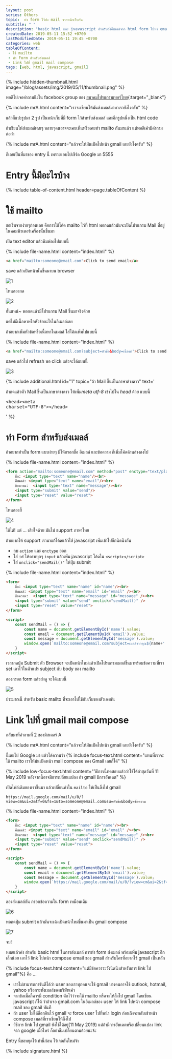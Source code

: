 ```yaml
---
layout: post 
series: Others
topic:  ทำ form ไว้ส่ง mail จากหน้าเว็บกัน
subtitle: " "
description: "basic html และ jvavascript สำหรับส่งอีเมลล์จาก html form ไปหา email ใน portfolio หรือเว็บไซต์ของตัวเอง"
createdDate: 2019-05-11 15:52 +0700
lastModifiedDate: 2019-05-11 19:45 +0700
categories: web
tableOfContent:
 - ใช้ mailto
 - ทำ Form สำหรับส่งเมลล์
 - Link ไปที่ gmail mail compose
tags: [web, html, javascript, gmail]
---
```

{% include hidden-thumbnail.html image="/blog/assets/img/2019/05/11/thumbnail.png" %}

พอดีไปเจอคำถามนึงใน facebook group ของ [สมาคมโปรแกรมเทอร์ไทย](https://web.facebook.com/groups/ThaiPGAssociateSociety/){:target="_blank"}

{% include mrA.html content="เราจะเขียนให้มันส่งเมลล์มาหาเรายังไงครับ" %}

แล้วก็แปะรูปมา 2 รูป เป็นหน้าเว็บที่มี form ไว้สำหรับส่งเมลล์ และอีกรูปหนึ่งเป็น html code

ถ้าเขียนให้ส่งเมลล์เฉยๆ หลายๆคนอาจจะเคยเห็นหรือเคยท่า mailto กันมาแล้ว แต่พอดีเค้ามีคำถามต่อว่า

{% include mrA.html content="แล้วจะให้มันเปิดไปหน้า gmail เลยยังไงครับ" %}

ก็เลยเป็นที่มาของ entry นี้ เพราะแอบไปเซิร์ด Google มา 5555

# Entry นี้มีอะไรบ้าง

{% include table-of-content.html header=page.tableOfContent %}

# ใช้ mailto

ขอเริ่มจากง่ายๆก่อนเลย คือการใช้โค้ด mailto ไว้ที่ html พอกดแล้วมันจะเปิดโปรแกรม Mail ที่อยู่ในคอมพิวเตอร์เครื่องนั้นขึ้นมา

เปิด text editor แล้วพิมพ์ลงไปแบบนี้

{% include file-name.html content="index.html" %}
```html
<a href="mailto:someone@email.com">Click to send email</a>
```

save แล้วเปิดหน้านั้นขึ้นมาบน browser

![1](/blog/assets/img/2019/05/11/1.png)

ไหนลองกด 

![2](/blog/assets/img/2019/05/11/2.png)

ฮั่นแหน่~ พอกดแล้วมีโปรแกรม Mail ขึ้นมาจริงด้วย 

แต่ไม่มีเนื้อหาหรือหัวข้ออะไรในอีเมลล์เลย

ถ้าอยากเพิ่มหัวข้อหรือเนื้อหาในเมลล์ ใส่โค้ดเพิ่มไปแบบนี้

{% include file-name.html content="index.html" %}
```html
<a href="mailto:someone@email.com?subject=หัวข้อ&body=เนื้อหา">Click to send email</a>
```

save แล้วไป refresh พอ click แล้วจะได้แบบนี้

![3](/blog/assets/img/2019/05/11/3.png)

{% include additional.html id="1" topic="ถ้า Mail ขึ้นเป็นภาษาต่างดาว" 
    text='<p>ถ้ากดแล้วตัว Mail ขึ้นเป็นภาษาต่างดาว ให้เพิ่ม<em>meta utf-8</em> เข้าไปใน <em>head</em> ด้วย แบบนี้</p>
    <pre class="highlight">&lt;head&gt;&lt;meta charset="UTF-8"&gt;&lt;/head&gt;</pre>' %}

# ทำ Form สำหรับส่งเมลล์

ถ้าอยากทำเป็น form แบบง่ายๆ มีให้กรอกชื่อ อีเมลล์ และข้อความ ก็เพิ่มโค้ดด้านล่างลงไป 

{% include file-name.html content="index.html" %}
```html
<form action="mailto:someone@email.com" method="post" enctype="text/plain">
    ชื่อ: <input type="text" name="name"/><br>
    อีเมลล์: <input type="text" name="email"/><br>
    ข้อความ:  <input type="text" name="message"/><br>
    <input type="submit" value="send"/>
    <input type="reset" value="reset">
</form>
```

ไหนลองสิ้

![4](/blog/assets/img/2019/05/11/4.png)

ใช้ได้! แต่ ... เสียใจด้วย มันไม่ support ภาษาไทย 

ถ้าอยากให้ support เรามาแก้โค้ดแล้วใส่ javascript เพิ่มเข้าไปอีกนิดนึงกัน

- ลบ `action` และ `enctype` ออก 
- ใส่ `id` ให้ครบทุกๆ `input` แล้วเพิ่ม javascript โค้ดใน `<script></script>`
- ใส่ `onclick="sendMail()"` ให้ปุ่ม submit
  
{% include file-name.html content="index.html" %}
```html
<form>
    ชื่อ: <input type="text" name="name" id="name"/><br>
    อีเมลล์: <input type="text" name="email" id="email" /><br>
    ข้อความ:  <input type="text" name="message" id="message" /><br>
    <input type="submit" value="send" onclick="sendMail()" />
    <input type="reset" value="reset">
</form>

<script>
    const sendMail = () => {
        const name = document.getElementById('name').value;
        const email = document.getElementById('email').value;
        const message = document.getElementById('message').value;
        window.open(`mailto:someone@email.com?subject=เมลล์จากคุณ${name+' '+email}&body=${message}`);
    }
</script>
```

เวลากดปุ่ม Submit ตัว Browser จะเปิดหน้าใหม่แล้วเปิดโปรแกรมเมลล์ขึ้นมาพร้อมข้อความที่เรา set เอาไว้ในตัวแปร subject กับ body ของ mailto 

ลองกรอก form แล้วส่งดู จะได้แบบนี้

![5](/blog/assets/img/2019/05/11/5.png)

ประมาณนี้ สำหรับ basic mailto ที่จะเอาไปใช้กับเว็บของตัวเองกัน

# Link ไปที่ gmail mail compose

กลับมาที่คำถามที่ 2 ของมิสเตอร์ A

{% include mrA.html content="แล้วจะให้มันเปิดไปหน้า gmail เลยยังไงครับ" %}

นี้เลยไป Google มา แล้วได้ความว่า {% include focus-text.html content="แทนที่เราจะใช้ mailto เราให้มันเปิดหน้า mail compose ของ Gmail เลยก็ได้" %} 

{% include low-focus-text.html content="วิธีการนี้ทดสอบแล้วว่าใช้ได้ล่าสุดวันที่ 11 May 2019 หลังจากนี้อาจมีการเปลี่ยนแปลง ถ้า gmail มีการอัพเดต" %}

เปิดไฟล์เดิมของเราขึ้นมา แล้วเปลี่ยนค่าใน `mailto` ให้เป็นลิ้งไป gmail

```
https://mail.google.com/mail/u/0/?view=cm&ui=2&tf=0&fs=1&to=someone@email.com&su=หัวข้อ&body=ข้อความ
```

{% include file-name.html content="index.html" %}
```html
<form>
    ชื่อ: <input type="text" name="name" id="name"/><br>
    อีเมลล์: <input type="text" name="email" id="email" /><br>
    ข้อความ:  <input type="text" name="message" id="message" /><br>
    <input type="submit" value="send" onclick="sendMail()" />
    <input type="reset" value="reset">
</form>

<script>
    const sendMail = () => {
        const name = document.getElementById('name').value;
        const email = document.getElementById('email').value;
        const message = document.getElementById('message').value;
        window.open(`https://mail.google.com/mail/u/0/?view=cm&ui=2&tf=0&fs=1&to=someone@email.com&su=เมลล์จากคุณ${name+' '+email}&body=${message}`);
    }
</script>
```

ลองส่งเมลล์กัน กรอกข้อความใน form เหมือนเดิม

![6](/blog/assets/img/2019/05/11/6.png)

พอกดปุ่ม submit แล้วมันจะเด้งเปิดหน้าใหม่ขึ้นมาเป็น gmail compose 

![7](/blog/assets/img/2019/05/11/7.png)

จบ!

หมดแล้วค่า สำหรับ basic html ในการส่งเมลล์ การทำ form ส่งเมลล์ พร้อมเพิ่ม javascript อีกเล็กน้อย เอาไว้ link ไปหน้า compose email ของ gmail สำหรับใครที่อยากใช้ gmail เป็นหลัก

{% include focus-text.html content="แต่มีข้อควรระวังนิดนึงสำหรับการ link ไป gmail"%} คือ ...
- เราไม่สามารถการันตีได้ว่า user ของเราทุกคนจะใช้ gmail บางคนอาจใช้ outlook, hotmail, yahoo หรือกระทั่งเมลล์ของบริษัทเค้า
- จากข้อเมื่อกี้ควรมี condition ดักไว้ว่าจะใช้ mailto หรือจะให้ลิ้งไป gmail โดยเขียน javascript ก็ได้ ว่าถ้าเจอ gmail.com ในอีเมลล์ของ user ให้ link ไปหน้า compose mail ของ gmail ทันที
- ถ้า user ไม่ได้ล็อกอินไว้ gmail จะ force user ไปที่หน้า login ก่อนถึงจะกลับเข้าหน้า compose เมลล์ที่เราเขียนให้ลิ้งไป
- วิธีการ link ไป gmail ยังใช้ได้อยู่(11 May 2019) แต่ถ้ามีการอัพเดตหรือเปลี่ยนแปลง link จาก google เมื่อไหร่ ก็อย่าลืมเปลี่ยนตามด้วยนะจ้ะ

Entry นี้ขอหยุดไว้เท่านี้ก่อน ไว้เจอกันใหม่จ้า

{% include signature.html %}